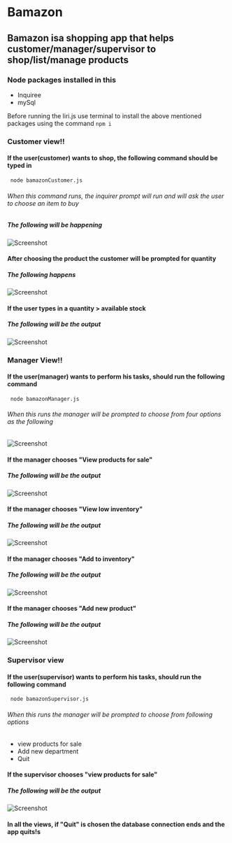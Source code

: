 # Bamazon

## Bamazon isa shopping app that helps customer/manager/supervisor to shop/list/manage products

### Node packages installed in this 
* Inquiree
* mySql


Before running the liri.js use terminal to install the above mentioned packages using the command ```` npm i ````

### Customer view!!

#### If the user(customer) wants to shop, the following command should be typed in
```` node bamazonCustomer.js````
###### When this command runs, the inquirer prompt will run and will ask the user to choose an item to buy
##### The following will be happening
![Screenshot](/images/Customer_choice.png)

#### After choosing the product the customer will be prompted for quantity 

##### The following happens
![Screenshot](/images/customer_order.png)


#### If the user types in a quantity > available stock

##### The following will be the output
![Screenshot](/images/customer_insufficient.png)

### Manager View!!

#### If the user(manager) wants to perform his tasks, should run the following command
```` node bamazonManager.js````

###### When this runs the manager will be prompted to choose from four options as the following
![Screenshot](/images/Manager_options.png)

#### If the manager chooses "View products for sale"
##### The following will be the output
![Screenshot](/images/manager_view.png)

#### If the manager chooses "View low inventory"
##### The following will be the output
![Screenshot](/images/manager_lowinventory.png)

#### If the manager chooses "Add to inventory"
##### The following will be the output
![Screenshot](/images/manager_lowinventory.png)

#### If the manager chooses "Add new product"
##### The following will be the output
![Screenshot](/images/manager_addnewproduct.png)


### Supervisor view

####  If the user(supervisor) wants to perform his tasks, should run the following command
```` node bamazonSupervisor.js````

###### When this runs the manager will be prompted to choose from following options 
* view products for sale
* Add new department
* Quit

#### If the supervisor chooses "view products for sale"
##### The following will be the output
![Screenshot](/images/supervisor_view.png)

#### In all the views, if "Quit" is chosen the database connection ends and the app quits!s